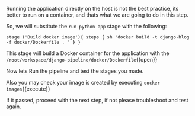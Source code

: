 Running the application directly on the host is not the best practice, its better to run on a container, and thats what we are going to do in this step.

So, we will substitute the `run python app` stage with the following:


`stage ('Build docker image'){
   steps {
	   sh 'docker build -t django-blog -f docker/Dockerfile . '
	 }
	}
`

This stage will build a Docker container for the application with the `/root/workspace/django-pipeline/docker/Dockerfile`{{open}}

Now lets Run the pipeline and test the stages you made.

Also you may check your image is created by executing `docker images`{{execute}}

If it passed, proceed with the next step, if not please troubleshoot and test again.
